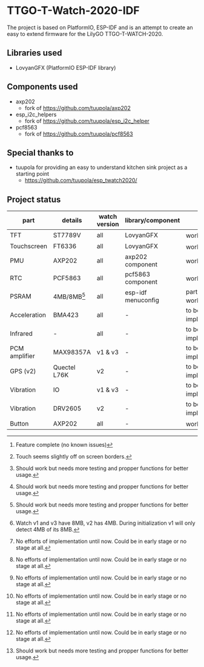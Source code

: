 # TTGO-T-Watch-2020-IDF
The project is based on PlatformIO, ESP-IDF and is an attempt to create an easy to extend firmware for the LilyGO TTGO-T-WATCH-2020.

## Libraries used
- LovyanGFX (PlatformIO ESP-IDF library)

## Components used
- axp202
  - fork of https://github.com/tuupola/axp202
- esp_i2c_helpers
  - fork of https://github.com/tuupola/esp_i2c_helper
- pcf8563
  - fork of https://github.com/tuupola/pcf8563
  
## Special thanks to
- tuupola for providing an easy to understand kitchen sink project as a starting point
  - https://github.com/tuupola/esp_twatch2020/

## Project status
| part | details | watch version | library/component | status |
|---|---|---|---|---|
| TFT | ST7789V | all | LovyanGFX | working[^1] |
| Touchscreen | FT6336 | all | LovyanGFX | working[^2] |
| PMU | AXP202 | all | axp202 component | working[^3] |
| RTC | PCF5863 | all | pcf5863 component | working[^3] |
| PSRAM | 4MB/8MB[^3] | all | esp-idf menuconfig | partially working[^4] |
| Acceleration | BMA423 | all | - | to be implemented[^5] |
| Infrared | - | all | - | to be implemented[^5] |
| PCM amplifier | MAX98357A | v1 & v3 | - | to be implemented[^5] |
| GPS (v2) |Quectel L76K | v2 | - | to be implemented[^5] |
| Vibration | IO | v1 & v3 | - | to be implemented[^5] |
| Vibration | DRV2605 | v2 | - | to be implemented[^5] |
| Button | AXP202 | all | - | working[^3] |

[^1]: Feature complete (no known issues)
[^2]: Touch seems slightly off on screen borders.
[^3]: Should work but needs more testing and propper functions for better usage.
[^4]: Watch v1 and v3 have 8MB, v2 has 4MB. During initialization v1 will only detect 4MB of its 8MB.
[^5]: No efforts of implementation until now. Could be in early stage or no stage at all.
